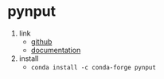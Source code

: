 # pynput

1. link
   * [github](https://github.com/moses-palmer/pynput)
   * [documentation](https://pynput.readthedocs.io/en/latest/)
2. install
   * `conda install -c conda-forge pynput`
